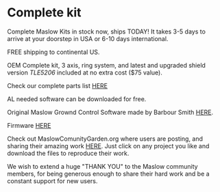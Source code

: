 # Complete kit

Complete Maslow Kits in stock now, ships TODAY! It takes 3-5 days to arrive at your doorstep in USA or 6-10 days international.

FREE shipping to continental US.

OEM Complete kit, 3 axis, ring system, and latest and upgraded shield version *TLE5206* included at no extra cost ($75 value).

Check our complete parts list [HERE](https://www.eastbaysource.com/products/original-maslow-kit-oem)

AL needed software can be downloaded for free.

Original Maslow Grownd Control Software made by Barbour Smith [HERE](https://github.com/MaslowCNC/GroundControl/releases).

Firmware [HERE](https://github.com/MaslowCNC/Firmware/releases/)

Check out MaslowComunityGarden.org where users are posting, and sharing their amazing work [HERE](http://maslowcommunitygarden.org/index.html). Just click on any project you like and download the files to reproduce their work. 

We wish to extend a huge "THANK YOU" to the Maslow community members, for being generous enough to share their hard work and be a constant support for new users. 


